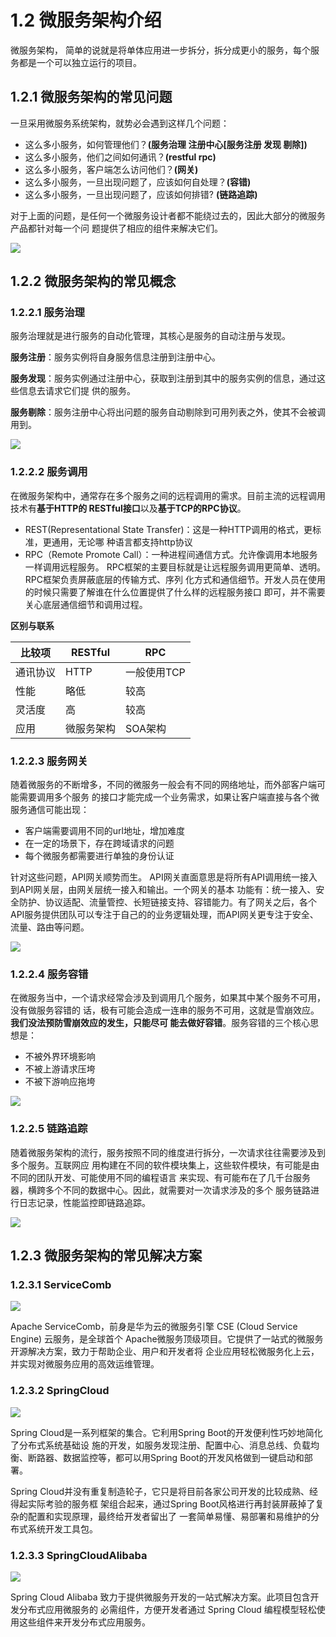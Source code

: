 # 1.2 微服务架构介绍

微服务架构， 简单的说就是将单体应用进一步拆分，拆分成更小的服务，每个服务都是一个可以独立运行的项目。

## 1.2.1 微服务架构的常见问题

一旦采用微服务系统架构，就势必会遇到这样几个问题：&#x20;

* 这么多小服务，如何管理他们？**(服务治理 注册中心\[服务注册 发现 剔除])**
* 这么多小服务，他们之间如何通讯？**(restful rpc)**
* 这么多小服务，客户端怎么访问他们？**(网关)**
* 这么多小服务，一旦出现问题了，应该如何自处理？**(容错)**
* 这么多小服务，一旦出现问题了，应该如何排错? **(链路追踪)**

对于上面的问题，是任何一个微服务设计者都不能绕过去的，因此大部分的微服务产品都针对每一个问 题提供了相应的组件来解决它们。

![](<../.gitbook/assets/image (19) (1).png>)

## 1.2.2 微服务架构的常见概念

### 1.2.2.1 服务治理

服务治理就是进行服务的自动化管理，其核心是服务的自动注册与发现。&#x20;

**服务注册**：服务实例将自身服务信息注册到注册中心。&#x20;

**服务发现**：服务实例通过注册中心，获取到注册到其中的服务实例的信息，通过这些信息去请求它们提 供的服务。&#x20;

**服务剔除**：服务注册中心将出问题的服务自动剔除到可用列表之外，使其不会被调用到。

![](<../.gitbook/assets/image (42) (1).png>)

### 1.2.2.2 服务调用

在微服务架构中，通常存在多个服务之间的远程调用的需求。目前主流的远程调用技术有**基于HTTP的 RESTful接口**以及**基于TCP的RPC协议**。&#x20;

* REST(Representational State Transfer)：这是一种HTTP调用的格式，更标准，更通用，无论哪 种语言都支持http协议
* RPC（Remote Promote Call）：一种进程间通信方式。允许像调用本地服务一样调用远程服务。 RPC框架的主要目标就是让远程服务调用更简单、透明。RPC框架负责屏蔽底层的传输方式、序列 化方式和通信细节。开发人员在使用的时候只需要了解谁在什么位置提供了什么样的远程服务接口 即可，并不需要关心底层通信细节和调用过程。

**区别与联系**

| 比较项  | RESTful | RPC     |
| ---- | ------- | ------- |
| 通讯协议 | HTTP    | 一般使用TCP |
| 性能   | 略低      | 较高      |
| 灵活度  | 高       | 较高      |
| 应用   | 微服务架构   | SOA架构   |

### 1.2.2.3 服务网关

随着微服务的不断增多，不同的微服务一般会有不同的网络地址，而外部客户端可能需要调用多个服务 的接口才能完成一个业务需求，如果让客户端直接与各个微服务通信可能出现：

* 客户端需要调用不同的url地址，增加难度
* 在一定的场景下，存在跨域请求的问题
* 每个微服务都需要进行单独的身份认证

针对这些问题，API网关顺势而生。 API网关直面意思是将所有API调用统一接入到API网关层，由网关层统一接入和输出。一个网关的基本 功能有：统一接入、安全防护、协议适配、流量管控、长短链接支持、容错能力。有了网关之后，各个 API服务提供团队可以专注于自己的的业务逻辑处理，而API网关更专注于安全、流量、路由等问题。

![](<../.gitbook/assets/image (25) (1).png>)

### 1.2.2.4 服务容错

在微服务当中，一个请求经常会涉及到调用几个服务，如果其中某个服务不可用，没有做服务容错的 话，极有可能会造成一连串的服务不可用，这就是雪崩效应。**我们没法预防雪崩效应的发生，只能尽可 能去做好容错**。服务容错的三个核心思想是：&#x20;

* 不被外界环境影响
* 不被上游请求压垮
* 不被下游响应拖垮

![](<../.gitbook/assets/image (6) (1).png>)

### 1.2.2.5 链路追踪

随着微服务架构的流行，服务按照不同的维度进行拆分，一次请求往往需要涉及到多个服务。互联网应 用构建在不同的软件模块集上，这些软件模块，有可能是由不同的团队开发、可能使用不同的编程语言 来实现、有可能布在了几千台服务器，横跨多个不同的数据中心。因此，就需要对一次请求涉及的多个 服务链路进行日志记录，性能监控即链路追踪。

![](<../.gitbook/assets/image (38) (1).png>)

## 1.2.3 微服务架构的常见解决方案

### 1.2.3.1 ServiceComb

![](<../.gitbook/assets/image (2).png>)

Apache ServiceComb，前身是华为云的微服务引擎 CSE (Cloud Service Engine) 云服务，是全球首个 Apache微服务顶级项目。它提供了一站式的微服务开源解决方案，致力于帮助企业、用户和开发者将 企业应用轻松微服务化上云，并实现对微服务应用的高效运维管理。

### 1.2.3.2 SpringCloud

![](<../.gitbook/assets/image (11) (1).png>)

Spring Cloud是一系列框架的集合。它利用Spring Boot的开发便利性巧妙地简化了分布式系统基础设 施的开发，如服务发现注册、配置中心、消息总线、负载均衡、断路器、数据监控等，都可以用Spring Boot的开发风格做到一键启动和部署。&#x20;

Spring Cloud并没有重复制造轮子，它只是将目前各家公司开发的比较成熟、经得起实际考验的服务框 架组合起来，通过Spring Boot风格进行再封装屏蔽掉了复杂的配置和实现原理，最终给开发者留出了 一套简单易懂、易部署和易维护的分布式系统开发工具包。

### 1.2.3.3 SpringCloudAlibaba

![](<../.gitbook/assets/image (24) (1).png>)

Spring Cloud Alibaba 致力于提供微服务开发的一站式解决方案。此项目包含开发分布式应用微服务的 必需组件，方便开发者通过 Spring Cloud 编程模型轻松使用这些组件来开发分布式应用服务。

